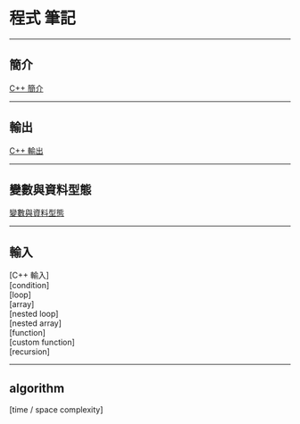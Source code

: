 # **程式 筆記**

---

## 簡介

[C++ 簡介]([https://hackmd.io/@vincenttainan/CppNote01](https://github.com/Vincenttainan/CppTeachingNote/blob/main/01_introduce.md))

---

## 輸出

[C++ 輸出](https://hackmd.io/@vincenttainan/CppNote02)

---

## 變數與資料型態

[變數與資料型態](https://hackmd.io/@vincenttainan/ProgrammingNote03)

---

## 輸入  
[C++ 輸入]  
[condition]  
[loop]  
[array]  
[nested loop]  
[nested array]  
[function]  
[custom function]  
[recursion]  

---

## algorithm  

[time / space complexity]
